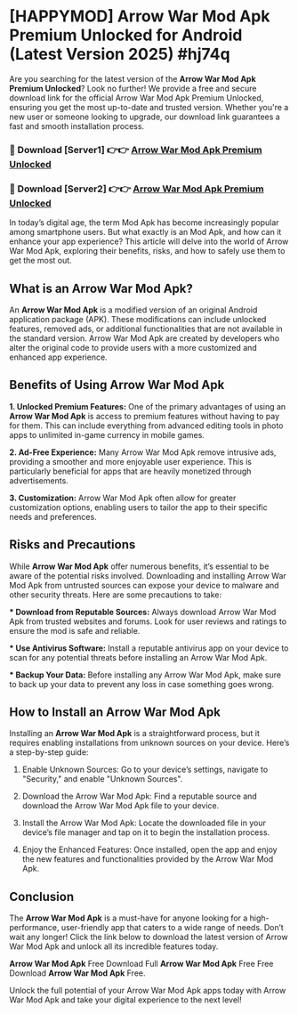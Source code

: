 # [HAPPYMOD] Arrow War Mod Apk Premium Unlocked for Android (Latest Version 2025) #hj74q

Are you searching for the latest version of the <strong>Arrow War Mod Apk Premium Unlocked</strong>? Look no further! We provide a free and secure download link for the official Arrow War Mod Apk Premium Unlocked, ensuring you get the most up-to-date and trusted version. Whether you're a new user or someone looking to upgrade, our download link guarantees a fast and smooth installation process.


<h3>🔴 Download [Server1] 👉👉 <a href="https://appsnew.pages.dev?q=Arrow+War+Mod+Apk">Arrow War Mod Apk Premium Unlocked</a></h3>

<h3>🔴 Download [Server2] 👉👉 <a href="https://appsnew.pages.dev?q=Arrow+War+Mod+Apk">Arrow War Mod Apk Premium Unlocked</a></h3>


In today’s digital age, the term Mod Apk has become increasingly popular among smartphone users. But what exactly is an Mod Apk, and how can it enhance your app experience? This article will delve into the world of Arrow War Mod Apk, exploring their benefits, risks, and how to safely use them to get the most out.


<h2>What is an Arrow War Mod Apk?</h2>

An <strong>Arrow War Mod Apk</strong> is a modified version of an original Android application package (APK). These modifications can include unlocked features, removed ads, or additional functionalities that are not available in the standard version. Arrow War Mod Apk are created by developers who alter the original code to provide users with a more customized and enhanced app experience.


<h2>Benefits of Using Arrow War Mod Apk</h2>

<strong> 1. Unlocked Premium Features:</strong> One of the primary advantages of using an <strong>Arrow War Mod Apk</strong> is access to premium features without having to pay for them. This can include everything from advanced editing tools in photo apps to unlimited in-game currency in mobile games.

<strong> 2. Ad-Free Experience:</strong> Many Arrow War Mod Apk remove intrusive ads, providing a smoother and more enjoyable user experience. This is particularly beneficial for apps that are heavily monetized through advertisements.

<strong> 3. Customization:</strong> Arrow War Mod Apk often allow for greater customization options, enabling users to tailor the app to their specific needs and preferences.


<h2>Risks and Precautions</h2>

While <strong>Arrow War Mod Apk</strong> offer numerous benefits, it’s essential to be aware of the potential risks involved. Downloading and installing Arrow War Mod Apk from untrusted sources can expose your device to malware and other security threats. Here are some precautions to take:

<strong> * Download from Reputable Sources:</strong> Always download Arrow War Mod Apk from trusted websites and forums. Look for user reviews and ratings to ensure the mod is safe and reliable.

<strong> * Use Antivirus Software:</strong> Install a reputable antivirus app on your device to scan for any potential threats before installing an Arrow War Mod Apk.

<strong> * Backup Your Data:</strong> Before installing any Arrow War Mod Apk, make sure to back up your data to prevent any loss in case something goes wrong.


<h2>How to Install an Arrow War Mod Apk</h2>

Installing an <strong>Arrow War Mod Apk</strong> is a straightforward process, but it requires enabling installations from unknown sources on your device. Here’s a step-by-step guide:

 1. Enable Unknown Sources: Go to your device’s settings, navigate to "Security," and enable "Unknown Sources".

 2. Download the Arrow War Mod Apk: Find a reputable source and download the Arrow War Mod Apk file to your device.

 3. Install the Arrow War Mod Apk: Locate the downloaded file in your device’s file manager and tap on it to begin the installation process.

 4. Enjoy the Enhanced Features: Once installed, open the app and enjoy the new features and functionalities provided by the Arrow War Mod Apk.


<h2><strong>Conclusion</strong></h2>

The <strong>Arrow War Mod Apk</strong> is a must-have for anyone looking for a high-performance, user-friendly app that caters to a wide range of needs. Don’t wait any longer! Click the link below to download the latest version of Arrow War Mod Apk and unlock all its incredible features today.

<strong>Arrow War Mod Apk</strong> Free Download Full <strong>Arrow War Mod Apk</strong> Free Free Download <strong>Arrow War Mod Apk</strong> Free.

Unlock the full potential of your Arrow War Mod Apk apps today with Arrow War Mod Apk and take your digital experience to the next level!
